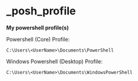 # _posh_profile

__My powershell profile(s)__

Powershell (Core) Profile:  
   
`C:\Users\<UserName>\Documents\PowerShell`

Windows Powershell (Desktop) Profile:     

`C:\Users\<UserName>\Documents\WindowsPowerShell`
